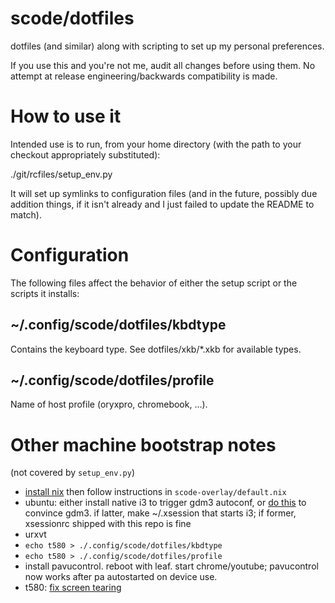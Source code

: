 # scode/dotfiles

dotfiles (and similar) along with scripting to set up my personal
preferences.

If you use this and you're not me, audit all changes before using
them. No attempt at release engineering/backwards compatibility is
made.

# How to use it
Intended use is to run, from your home directory (with the path to
your checkout appropriately substituted):

  ./git/rcfiles/setup_env.py

It will set up symlinks to configuration files (and in the future,
possibly due addition things, if it isn't already and I just failed to
update the README to match).

# Configuration

The following files affect the behavior of either the setup script or
the scripts it installs:

## ~/.config/scode/dotfiles/kbdtype

Contains the keyboard type. See dotfiles/xkb/*.xkb for available
types.

## ~/.config/scode/dotfiles/profile

Name of host profile (oryxpro, chromebook, ...).

# Other machine bootstrap notes

(not covered by `setup_env.py`)

* [install nix](https://nixos.org/nix/) then follow instructions in `scode-overlay/default.nix`
* ubuntu: either install native i3 to trigger gdm3 autoconf, or [do this](https://askubuntu.com/questions/1103722/how-to-use-custom-xsession-with-gdm3-in-ubuntu-18-04-bionic)
  to convince gdm3. if latter, make ~/.xsession that starts i3; if former, xsessionrc shipped with this repo is fine
* urxvt
* `echo t580 > ./.config/scode/dotfiles/kbdtype`
* `echo t580 > ./.config/scode/dotfiles/profile`
* install pavucontrol. reboot with leaf. start chrome/youtube; pavucontrol now works after pa autostarted on device use.
* t580: [fix screen tearing](http://scode.github.io/docs/hardware/thinkpad_t580_linux.html#xorg-driver-avoiding-screen-tearing)